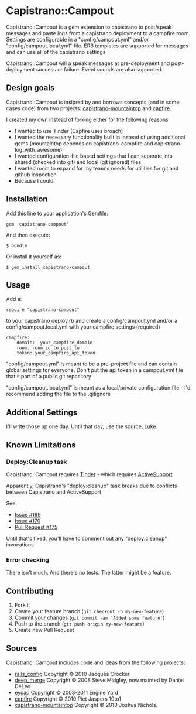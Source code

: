 # Capistrano::Campout

Capistrano::Campout is a gem extension to capistrano to post/speak messages 
and paste logs from a capistrano deployment to a campfire room. Settings are 
configurable in a "config/campout.yml" and/or "config/campout.local.yml" 
file. ERB templates are supported for messages and can use all of the 
capistrano settings.
 
Capistrano::Campout will a speak messages at pre-deployment and 
post-deployment success or failure. Event sounds are also supported.

## Design goals

Capistrano::Campout is insipred by and borrows concepts (and in some cases code) 
from two projects: [capistrano-mountaintop](https://github.com/technicalpickles/capistrano-mountaintop) and [capfire](https://github.com/pjaspers/capfire). 

I created my own instead of forking either for the following reasons

* I wanted to use Tinder (Capfire uses broach)
* I wanted the necessary functionality built in instead of using additional gems (mountaintop depends on capistrano-campfire and capistrano-log_with_awesome)
* I wanted configuration-file based settings that I can separate into shared (checked into git) and local (git ignored) files
* I wanted room to expand for my team's needs for utilities for git and github inspection
* Because I could.

## Installation

Add this line to your application's Gemfile:

    gem 'capistrano-campout'

And then execute:

    $ bundle

Or install it yourself as:

    $ gem install capistrano-campout

## Usage

Add a:

	require "capistrano-campout"  

to your capistrano deploy.rb and create a config/campout.yml and/or a config/campout.local.yml with your campfire settings (required)

	campfire:
	    domain: 'your_campfire_domain'
	    room: room_id_to_post_to
	    token: your_campfire_api_token

"config/campout.yml" is meant to be a pre-project file and can contain global settings for everyone. Don't put the api token in a campout.yml file that's part of a public git repository

"config/campout.local.yml" is meant as a local/private configuration file - I'd recommend adding the file to the .gitignore

## Additional Settings

I'll write those up one day. Until that day, use the source, Luke.

## Known Limitations

### Deploy:Cleanup task

Capistrano::Campout requires [Tinder](https://github.com/collectiveidea/tinder) - which requires [ActiveSupport](https://github.com/rails/rails/tree/master/activesupport)

Apparently, Capistrano's "deploy:cleanup" task breaks due to conflicts between Capistrano and ActiveSupport

See:

* [Issue #169](https://github.com/capistrano/capistrano/issues/169)
* [Issue #170](https://github.com/capistrano/capistrano/issues/170)
* [Pull Request #175](https://github.com/capistrano/capistrano/pull/175)

Until that's fixed, you'll have to comment out any "deploy:cleanup" invocations 

### Error checking

There isn't much. And there's no tests. The latter might be a feature.

## Contributing

1. Fork it
2. Create your feature branch (`git checkout -b my-new-feature`)
3. Commit your changes (`git commit -am 'Added some feature'`)
4. Push to the branch (`git push origin my-new-feature`)
5. Create new Pull Request

## Sources

Capistrano::Campout includes code and ideas from the following projects:

* [rails_config](https://github.com/railsjedi/rails_config) Copyright © 2010 Jacques Crocker
* [deep_merge](https://github.com/danielsdeleo/deep_merge) Copyright © 2008 Steve Midgley, now mainted by Daniel DeLeo
* [eycap](https://github.com/engineyard/eycap) Copyright © 2008-2011 Engine Yard
* [capfire](https://github.com/pjaspers/capfire) Copyright © 2010 Piet Jaspers 10to1
* [capistrano-mountaintop](https://github.com/technicalpickles/capistrano-mountaintop) Copyright © 2010 Joshua Nichols.


